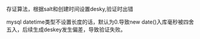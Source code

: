 
存证算法，根据salt和创建时间设置desky,验证时出错

mysql datetime类型不设置长度的话，默认为0.导致new date()入库毫秒被四舍五入，后续生成deskey发生偏差，导致验证失败。
